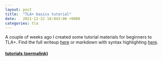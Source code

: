 ```yaml
---
layout: post
title:  "TLA+ basics tutorial"
date:   2021-12-22 18:043:00 +0000
categories: tla
---
```


A couple of weeks ago I created some tutorial materials for beginners to TLA+. Find the full writeup [here](https://mbt.informal.systems/docs/tla_basics_tutorials/tutorial.html) or markdown with syntax highlighting [here](https://github.com/informalsystems/modelator/tree/main/jekyll/docs/tla_basics_tutorials).

#### [tutorials (permalink)](https://web.archive.org/web/20211222144057/https://mbt.informal.systems/docs/tla_basics_tutorials/tutorial.html)
